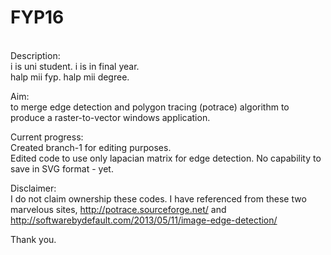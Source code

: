 # FYP16
</br>
Description: </br> i is uni student. i is in final year.</br>
halp mii fyp. halp mii degree.
</br>

Aim: </br> to merge edge detection and polygon tracing (potrace) algorithm to produce a raster-to-vector windows application.
</br>

Current progress: </br> Created branch-1  for editing purposes. </br> Edited code to use only lapacian matrix for edge detection. No capability to save in SVG format - yet. 
</br>

Disclaimer: </br> I do not claim ownership these codes. I have referenced from these two marvelous sites, http://potrace.sourceforge.net/ and http://softwarebydefault.com/2013/05/11/image-edge-detection/
</br>

Thank you.
